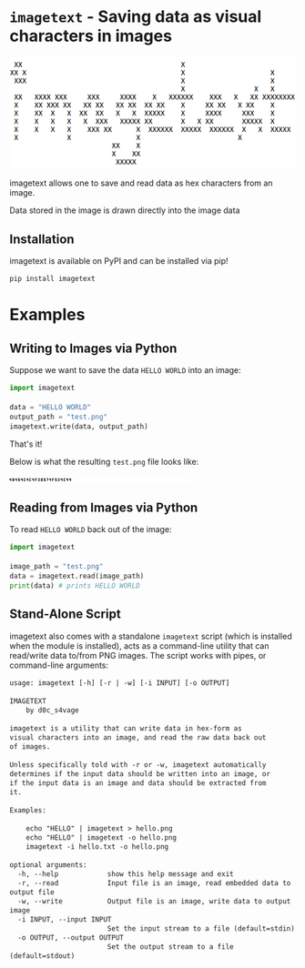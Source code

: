 # `imagetext` - Saving data as visual characters in images

![imagetext_ascii](docs/source/_static/ascii.png)

imagetext allows one to save and read data as hex characters from
an image.

Data stored in the image is drawn directly into the image data

## Installation

imagetext is available on PyPI and can be installed via pip!

```
pip install imagetext
```

# Examples

## Writing to Images via Python

Suppose we want to save the data `HELLO WORLD` into an image:

```python
import imagetext

data = "HELLO WORLD"
output_path = "test.png"
imagetext.write(data, output_path)
```

That's it!

Below is what the resulting `test.png` file looks like:

![imagetext_test_png](docs/source/_static/test.png)


## Reading from Images via Python

To read `HELLO WORLD` back out of the image:


```python
import imagetext

image_path = "test.png"
data = imagetext.read(image_path)
print(data) # prints HELLO WORLD
```

## Stand-Alone Script

imagetext also comes with a standalone `imagetext` script (which is
installed when the module is installed), acts as a command-line utility
that can read/write data to/from PNG images. The script works with pipes,
or command-line arguments:

```
usage: imagetext [-h] [-r | -w] [-i INPUT] [-o OUTPUT]

IMAGETEXT
	by d0c_s4vage

imagetext is a utility that can write data in hex-form as
visual characters into an image, and read the raw data back out
of images.

Unless specifically told with -r or -w, imagetext automatically
determines if the input data should be written into an image, or
if the input data is an image and data should be extracted from
it.

Examples:

	echo "HELLO" | imagetext > hello.png
	echo "HELLO" | imagetext -o hello.png
	imagetext -i hello.txt -o hello.png

optional arguments:
  -h, --help            show this help message and exit
  -r, --read            Input file is an image, read embedded data to output file
  -w, --write           Output file is an image, write data to output image
  -i INPUT, --input INPUT
						Set the input stream to a file (default=stdin)
  -o OUTPUT, --output OUTPUT
						Set the output stream to a file (default=stdout)
```